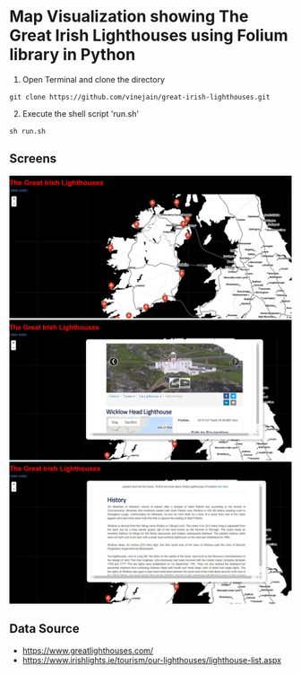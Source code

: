 # Map Visualization showing The Great Irish Lighthouses using Folium library in Python

1) Open Terminal and clone the directory

```
git clone https://github.com/vinejain/great-irish-lighthouses.git
```
2) Execute the shell script 'run.sh'

```
sh run.sh
```

## Screens

![alt text](https://github.com/vinejain/great-irish-lighthouses/blob/master/Screenshot_1.jpg)
![alt text](https://github.com/vinejain/great-irish-lighthouses/blob/master/Screenshot_2.jpg)
![alt text](https://github.com/vinejain/great-irish-lighthouses/blob/master/Screenshot_3.jpg)

## Data Source

- https://www.greatlighthouses.com/
- https://www.irishlights.ie/tourism/our-lighthouses/lighthouse-list.aspx
